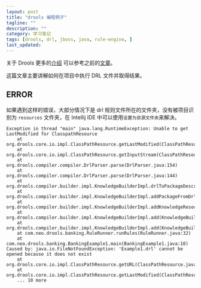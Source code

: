 ```yaml
---
layout: post
title: "drools 编程例子"
tagline: ""
description: ""
category: 学习笔记
tags: [drools, drl, jboss, java, rule-engine, ]
last_updated:
---
```


关于 Drools 更多的[介绍](/post/2018/10/drools-kie.html) 可以参考之前的[文章](/post/2018/10/drools-kie.html)。

这篇文章主要讲解如何在项目中执行 DRL 文件并取得结果。



## ERROR
如果遇到这样的错误，大部分情况下是 drl 规则文件所在的文件夹，没有被项目识别为 `resources` 文件夹，在 Intellij IDE 中可以使用`设置为资源文件夹`来解决。

    Exception in thread "main" java.lang.RuntimeException: Unable to get LastModified for ClasspathResource
        at org.drools.core.io.impl.ClassPathResource.getLastModified(ClassPathResource.java:212)
        at org.drools.core.io.impl.ClassPathResource.getInputStream(ClassPathResource.java:149)
        at org.drools.compiler.compiler.DrlParser.parse(DrlParser.java:154)
        at org.drools.compiler.compiler.DrlParser.parse(DrlParser.java:144)
        at org.drools.compiler.builder.impl.KnowledgeBuilderImpl.drlToPackageDescr(KnowledgeBuilderImpl.java:541)
        at org.drools.compiler.builder.impl.KnowledgeBuilderImpl.addPackageFromDrl(KnowledgeBuilderImpl.java:529)
        at org.drools.compiler.builder.impl.KnowledgeBuilderImpl.addKnowledgeResource(KnowledgeBuilderImpl.java:753)
        at org.drools.compiler.builder.impl.KnowledgeBuilderImpl.add(KnowledgeBuilderImpl.java:2296)
        at org.drools.compiler.builder.impl.KnowledgeBuilderImpl.add(KnowledgeBuilderImpl.java:2285)
        at com.neo.drools.banking.RuleRunner.runRules(RuleRunner.java:32)
        at com.neo.drools.banking.BankingExample1.main(BankingExample1.java:10)
    Caused by: java.io.FileNotFoundException: 'Example1.drl' cannot be opened because it does not exist
        at org.drools.core.io.impl.ClassPathResource.getURL(ClassPathResource.java:173)
        at org.drools.core.io.impl.ClassPathResource.getLastModified(ClassPathResource.java:185)
        ... 10 more
